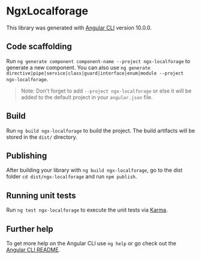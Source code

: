 # NgxLocalforage

This library was generated with [Angular CLI](https://github.com/angular/angular-cli) version 10.0.0.

## Code scaffolding

Run `ng generate component component-name --project ngx-localforage` to generate a new component. You can also use `ng generate directive|pipe|service|class|guard|interface|enum|module --project ngx-localforage`.
> Note: Don't forget to add `--project ngx-localforage` or else it will be added to the default project in your `angular.json` file. 

## Build

Run `ng build ngx-localforage` to build the project. The build artifacts will be stored in the `dist/` directory.

## Publishing

After building your library with `ng build ngx-localforage`, go to the dist folder `cd dist/ngx-localforage` and run `npm publish`.

## Running unit tests

Run `ng test ngx-localforage` to execute the unit tests via [Karma](https://karma-runner.github.io).

## Further help

To get more help on the Angular CLI use `ng help` or go check out the [Angular CLI README](https://github.com/angular/angular-cli/blob/master/README.md).
